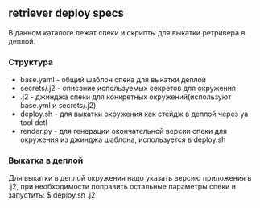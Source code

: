 ## retriever deploy specs
В данном каталоге лежат спеки и скрипты для выкатки ретривера в деплой.

### Структура
* base.yaml - общий шаблон спека для выкатки деплой
* secrets/<env>.j2 - описание используемых секретов для окружения 
* <env>.j2 - джинджа спеки для конкретных окружений(используют base.yml и secrets/<env>.j2)
* deploy.sh - для выкатки окружения как стейдж в деплой через ya tool dctl 
* render.py - для генерации окончательной версии спеки для окружения из джинджа шаблона, используется в deploy.sh 

### Выкатка в деплой
Для выкатки в деплой окружения надо указать версию приложения в <env>.j2, при необходимости поправить остальные параметры спеки и запустить:
$ deploy.sh <env>.j2